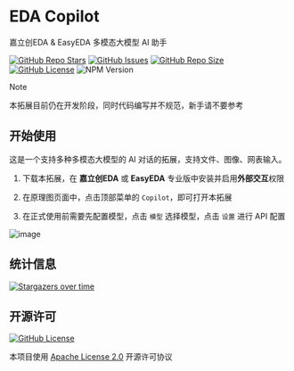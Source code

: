 # EDA Copilot

嘉立创EDA & EasyEDA 多模态大模型 AI 助手

<a href="https://github.com/klxf/eda-copilot" style="vertical-align: inherit;" target="_blank"><img src="https://img.shields.io/github/stars/klxf/eda-copilot" alt="GitHub Repo Stars" class="not-medium-zoom-image" style="display: inline; vertical-align: inherit;" /></a>&nbsp;<a href="https://github.com/klxf/eda-copilot/issues" style="vertical-align: inherit;" target="_blank"><img src="https://img.shields.io/github/issues/klxf/eda-copilot" alt="GitHub Issues" class="not-medium-zoom-image" style="display: inline; vertical-align: inherit;" /></a>&nbsp;<a href="https://github.com/klxf/eda-copilot" style="vertical-align: inherit;" target="_blank"><img src="https://img.shields.io/github/repo-size/klxf/eda-copilot" alt="GitHub Repo Size" class="not-medium-zoom-image" style="display: inline; vertical-align: inherit;" /></a>&nbsp;<a href="https://choosealicense.com/licenses/apache-2.0/" style="vertical-align: inherit;" target="_blank"><img src="https://img.shields.io/github/license/klxf/eext-light" alt="GitHub License" class="not-medium-zoom-image" style="display: inline; vertical-align: inherit;" /></a>&nbsp;<img src="https://img.shields.io/badge/EasyEDA-%5E2.2.37-5588ff" alt="NPM Version" class="not-medium-zoom-image" style="display: inline; vertical-align: inherit;" />

> [!NOTE]
>
> 本拓展目前仍在开发阶段，同时代码编写并不规范，新手请不要参考

## 开始使用

这是一个支持多种多模态大模型的 AI 对话的拓展，支持文件、图像、网表输入。

1. 下载本拓展，在 **嘉立创EDA** 或 **EasyEDA** 专业版中安装并启用**外部交互**权限

2. 在原理图页面中，点击顶部菜单的 `Copilot`，即可打开本拓展

3. 在正式使用前需要先配置模型，点击 `模型` 选择模型，点击 `设置` 进行 API 配置


![image](https://github.com/user-attachments/assets/82c2d88b-683a-4bad-ab85-616c8114aa57)

## 统计信息

[![Stargazers over time](https://starchart.cc/klxf/eda-copilot.svg?background=%23ffffff00&axis=%23ffffff&line=%23007bff)](https://starchart.cc/klxf/eda-copilot)

## 开源许可

<a href="https://choosealicense.com/licenses/apache-2.0/" style="vertical-align: inherit;" target="_blank"><img src="https://img.shields.io/github/license/easyeda/pro-api-sdk" alt="GitHub License" class="not-medium-zoom-image" style="display: inline; vertical-align: inherit;" /></a>

本项目使用 [Apache License 2.0](https://choosealicense.com/licenses/apache-2.0/) 开源许可协议

